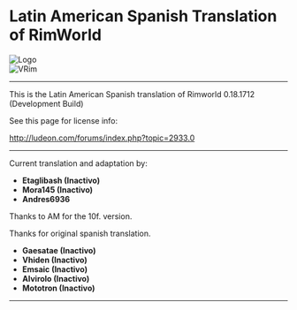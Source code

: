 # Latin American Spanish Translation of RimWorld

![Logo](https://github.com/Ludeon/RimWorld-SpanishLatin/blob/master/LangIcon.png?raw=true) <br>
![VRim](https://img.shields.io/badge/RimWorld-0.18.1712-green.svg?style=for-the-badge)

_ _ _

This is the Latin American Spanish translation of Rimworld 0.18.1712 (Development Build)

See this page for license info:

http://ludeon.com/forums/index.php?topic=2933.0

- - -

Current translation and adaptation by:
* __Etaglibash (Inactivo)__
* __Mora145 (Inactivo)__
* __Andres6936__

Thanks to AM for the 10f. version.

Thanks for original spanish translation.

* __Gaesatae (Inactivo)__
* __Vhiden (Inactivo)__
* __Emsaic (Inactivo)__
* __Alvirolo (Inactivo)__
* __Mototron (Inactivo)__

- - -

